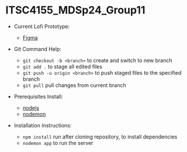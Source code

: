 # ITSC4155_MDSp24_Group11


* Current Lofi Prototype:
    * [Figma](https://www.figma.com/file/OS5jemh1gPtQJ20cy4WhP0/Sweat-Rivals-Lofi?type=design&node-id=0-1&mode=design&t=ATiqHcLSGq3mepPC-0)


* Git Command Help:
    * `git checkout -b <branch>` to create and switch to new branch
    * `git add .` to stage all edited files
    * `git push -u origin <branch>` to push staged files to the specified branch
    * `git pull` pull changes from current branch
      
* Prerequisites Install:
   * [nodejs](https://nodejs.org/en/download) 
   * [nodemon](https://www.npmjs.com/package/nodemon)

* Installation Instructions: 
    *  `npm install` run after cloning repository, to install dependencies
    *  `nodemon app` to run the server
